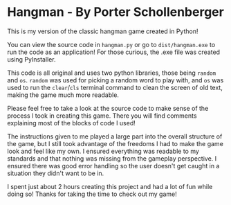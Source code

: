 # Hangman - By Porter Schollenberger 
This is my version of the classic hangman game created in Python!

You can view the source code in ```hangman.py``` or go to ```dist/hangman.exe``` to run the code as an application! For those curious, the .exe file was created using PyInstaller.

This code is all original and uses two python libraries, those being ```random``` and ```os```. ```random``` was used for picking a random word to play with, and ```os``` was used to run the ```clear```/```cls``` terminal command to clean the screen of old text, making the game much more readable.

Please feel free to take a look at the source code to make sense of the process I took in creating this game. There you will find comments explaining most of the blocks of code I used!

The instructions given to me played a large part into the overall structure of the game, but I still took advantage of the freedoms I had to make the game look and feel like my own. I ensured everything was readable to my standards and that nothing was missing from the gameplay perspective. I ensured there was good error handling so the user doesn't get caught in a situation they didn't want to be in.

I spent just about 2 hours creating this project and had a lot of fun while doing so! Thanks for taking the time to check out my game!